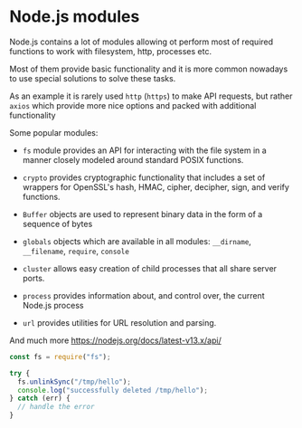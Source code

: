 # Node.js modules

Node.js contains a lot of modules allowing ot perform most of required functions to work
with filesystem, http, processes etc.

Most of them provide basic functionality and it is more common nowadays to use
special solutions to solve these tasks.

As an example it is rarely used `http` (`https`) to make API requests, but rather `axios`
which provide more nice options and packed with additional functionality

Some popular modules:

- `fs` module provides an API for interacting with the file system in a manner closely modeled around standard POSIX functions.

- `crypto` provides cryptographic functionality that includes a set of wrappers for OpenSSL's hash, HMAC, cipher, decipher, sign, and verify functions.

- `Buffer` objects are used to represent binary data in the form of a sequence of bytes

- `globals` objects which are available in all modules: `__dirname`, `__filename`, `require`, `console`

- `cluster` allows easy creation of child processes that all share server ports.

- `process` provides information about, and control over, the current Node.js process

- `url` provides utilities for URL resolution and parsing.

And much more <https://nodejs.org/docs/latest-v13.x/api/>

```ts
const fs = require("fs");

try {
  fs.unlinkSync("/tmp/hello");
  console.log("successfully deleted /tmp/hello");
} catch (err) {
  // handle the error
}
```
